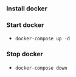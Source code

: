 ### Install docker

### Start docker
* `docker-compose up -d`

### Stop docker
* `docker-compose down`